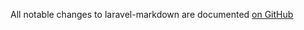 All notable changes to laravel-markdown are documented [on GitHub](https://github.com/spatie/laravel-markdown/blob/main/CHANGELOG.md)
